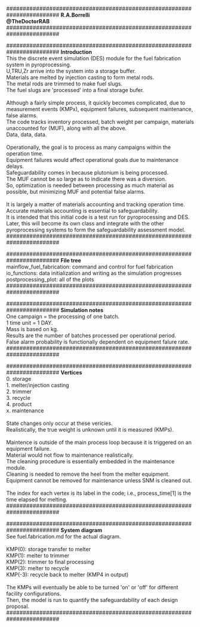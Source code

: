 ########################################################################
**R.A.Borrelli**
<br>
**@TheDoctorRAB** 
########################################################################



########################################################################
**Introduction**
<br>This the discrete event simulation (DES) module for the fuel fabrication system in pyroprocessing.
<br>U,TRU,Zr arrive into the system into a storage buffer.
<br>Materials are melted by injection casting to form metal rods.
<br>The metal rods are trimmed to make fuel slugs.
<br>The fuel slugs are 'processed' into a final storage bufer.
<br><br>Although a fairly simple process, it quickly becomes complicated, due to measurement events (KMPx), equipment failures, subsequent maintenance, false alarms.
<br>The code tracks inventory processed, batch weight per campaign, materials unaccounted for (MUF), along with all the above.
<br>Data, data, data.
<br><br>Operationally, the goal is to process as many campaigns within the operation time.
<br>Equipment failures would affect operational goals due to maintenance delays.
<br>Safeguardability comes in because plutonium is being processed.
<br>The MUF cannot be so large as to indicate there was a diversion. 
<br>So, optimization is needed between processing as much material as possible, but minimizing MUF and potential false alarms. 
<br><br>It is largely a matter of materials accounting and tracking operation time.
<br>Accurate materials accounting is essential to safeguardability. 
<br>It is intended that this initial code is a test run for pyroprocessing and DES.
<br>Later, this will become its own class and integrate with the other pyroprocessing systems to form the safeguardability assessment model.
########################################################################


########################################################################
**File tree**
<br>mainflow_fuel_fabrication: command and control for fuel fabrication
<br>io_functions: data initialization and writing as the simulation progresses
<br>postprocessing_plot: all of the plots
########################################################################


########################################################################
**Simulation notes**
<br>One campaign = the processing of one batch.
<br>1 time unit = 1 DAY.
<br>Mass is based on kg.
<br>Results are the number of batches processed per operational period.
<br>False alarm probability is functionally dependent on equipment falure rate.
########################################################################


########################################################################
**Vertices** 
<br>0. storage
<br>1. melter/injection casting 
<br>2. trimmer
<br>3. recycle
<br>4. product
<br>x. maintenance
<br><br>State changes only occur at these vericies. 
<br>Realistically, the true weight is unknown until it is measured (KMPs). 
<br><br>Maintence is outside of the main process loop because it is triggered on an equipment failure. 
<br>Material would not flow to maintenance realistically.
<br>The cleaning procedure is essentially embedded in the maintenance module.
<br>Cleaning is needed to remove the heel from the melter equipment.
<br>Equipment cannot be removed for maintenance unless SNM is cleaned out.
<br><br>The index for each vertex is its label in the code; i.e., process_time[1] is the time elapsed for melting.  
########################################################################


########################################################################
**System diagram**
<br>See fuel.fabrication.md for the actual diagram.
<br><br>KMP(0): storage transfer to melter
<br>KMP(1): melter to trimmer
<br>KMP(2): trimmer to final processing
<br>KMP(3): melter to recycle
<br>KMP(-3): recycle back to melter (KMP4 in output)
<br><br>The KMPs will eventually be able to be turned 'on' or 'off' for different facility configurations.
<br>Then, the model is run to quantify the safeguardability of each design proposal. 
########################################################################
